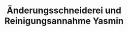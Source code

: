 ---
title: "Änderungsschneiderei und Reinigungsannahme Yasmin"
url: /muehlheim-am-main/aenderungsschneiderei-und-reinigungsannahme-yasmin/
shop: Wäscherei
---